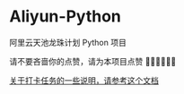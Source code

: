 # Aliyun-Python
阿里云天池龙珠计划 Python 项目

请不要吝啬你的点赞，请为本项目点赞 👍🏻👍🏻👍🏻

[关于打卡任务的一些说明，请参考这个文档](https://github.com/WangLaoShi/Aliyun-SQL/blob/main/README.pdf)
